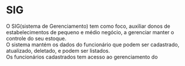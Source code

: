 <h1>SIG</h1>

<p>
  O SIG(sistema de Gerenciamento) tem como foco, auxiliar donos de estabelecimentos de pequeno e médio negócio, a gerenciar  manter o controle do seu estoque.<br>
  O sistema mantém os dados do funcionário que podem ser cadastrado, atualizado, deletado, e podem ser listados.<br>
  Os funcionários cadastrados tem acesso ao gerenciamento do
</p>
